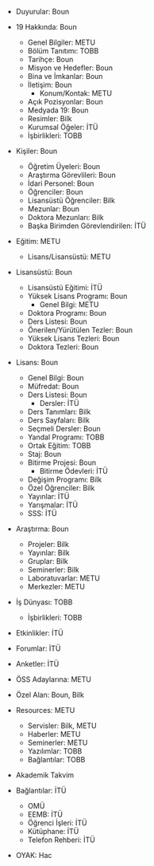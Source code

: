 - Duyurular: Boun

- 19 Hakkında: Boun
	- Genel Bilgiler: METU

	+ Bölüm Tanıtımı: TOBB
	+ Tarihçe: Boun
	+ Misyon ve Hedefler: Boun
	+ Bina ve İmkanlar: Boun
	+ İletişim: Boun
		- Konum/Kontak: METU
	+ Açık Pozisyonlar: Boun
	+ Medyada 19: Boun
	+ Resimler: Bilk
	+ Kurumsal Öğeler: İTÜ
	+ İşbirlikleri: TOBB

- Kişiler: Boun

	+ Öğretim Üyeleri: Boun
	+ Araştırma Görevlileri: Boun
	+ İdari Personel: Boun
	+ Öğrenciler: Boun
	+ Lisansüstü Öğrenciler: Bilk
	+ Mezunlar: Boun
	+ Doktora Mezunları: Bilk
	+ Başka Birimden Görevlendirilen: İTÜ

- Eğitim: METU

	+ Lisans/Lisansüstü: METU

- Lisansüstü: Boun
	- Lisansüstü Eğitimi: İTÜ

	+ Yüksek Lisans Programı: Boun
		- Genel Bilgi: METU
	+ Doktora Programı: Boun
	+ Ders Listesi: Boun
	+ Önerilen/Yürütülen Tezler: Boun
	+ Yüksek Lisans Tezleri: Boun
	+ Doktora Tezleri: Boun

- Lisans: Boun

	+ Genel Bilgi: Boun
	+ Müfredat: Boun
	+ Ders Listesi: Boun
		- Dersler: İTÜ
	+ Ders Tanımları: Bilk
	+ Ders Sayfaları: Bilk
	+ Seçmeli Dersler: Boun
	+ Yandal Programı: TOBB
	+ Ortak Eğitim: TOBB
	+ Staj: Boun
	+ Bitirme Projesi: Boun
		- Bitirme Ödevleri: İTÜ
	+ Değişim Programı: Bilk
	+ Özel Öğrenciler: Bilk
	+ Yayınlar: İTÜ
	+ Yarışmalar: İTÜ
	+ SSS: İTÜ

- Araştırma: Boun

	+ Projeler: Bilk
	+ Yayınlar: Bilk
	+ Gruplar: Bilk
	+ Seminerler: Bilk
	+ Laboratuvarlar: METU
	+ Merkezler: METU

- İş Dünyası: TOBB
	+ İşbirlikleri: TOBB

- Etkinlikler: İTÜ

- Forumlar: İTÜ

- Anketler: İTÜ

- ÖSS Adaylarına: METU

- Özel Alan: Boun, Bilk

- Resources: METU

	+ Servisler: Bilk, METU
	+ Haberler: METU
	+ Seminerler: METU
	+ Yazılımlar: TOBB
	+ Bağlantılar: TOBB

- Akademik Takvim

- Bağlantılar: İTÜ

	+ OMÜ
	+ EEMB: İTÜ
	+ Öğrenci İşleri: İTÜ
	+ Kütüphane: İTÜ
	+ Telefon Rehberi: İTÜ

- OYAK: Hac
